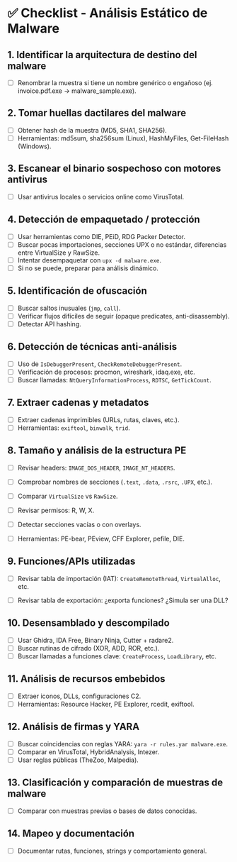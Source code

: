 # ✅ Checklist - Análisis Estático de Malware

## 1. Identificar la arquitectura de destino del malware
- [ ] Renombrar la muestra si tiene un nombre genérico o engañoso (ej. invoice.pdf.exe → malware_sample.exe).

## 2. Tomar huellas dactilares del malware
- [ ] Obtener hash de la muestra (MD5, SHA1, SHA256).
- [ ] Herramientas: md5sum, sha256sum (Linux), HashMyFiles, Get-FileHash (Windows).

## 3. Escanear el binario sospechoso con motores antivirus
- [ ] Usar antivirus locales o servicios online como VirusTotal.

## 4. Detección de empaquetado / protección
- [ ] Usar herramientas como DIE, PEiD, RDG Packer Detector.
- [ ] Buscar pocas importaciones, secciones UPX o no estándar, diferencias entre VirtualSize y RawSize.
- [ ] Intentar desempaquetar con `upx -d malware.exe`.
- [ ] Si no se puede, preparar para análisis dinámico.

## 5. Identificación de ofuscación
- [ ] Buscar saltos inusuales (`jmp`, `call`).
- [ ] Verificar flujos difíciles de seguir (opaque predicates, anti-disassembly).
- [ ] Detectar API hashing.

## 6. Detección de técnicas anti-análisis
- [ ] Uso de `IsDebuggerPresent`, `CheckRemoteDebuggerPresent`.
- [ ] Verificación de procesos: procmon, wireshark, idaq.exe, etc.
- [ ] Buscar llamadas: `NtQueryInformationProcess`, `RDTSC`, `GetTickCount`.

## 7. Extraer cadenas y metadatos
- [ ] Extraer cadenas imprimibles (URLs, rutas, claves, etc.).
- [ ] Herramientas: `exiftool`, `binwalk`, `trid`.

## 8. Tamaño y análisis de la estructura PE
- [ ] Revisar headers: `IMAGE_DOS_HEADER`, `IMAGE_NT_HEADERS`.
- [ ] Comprobar nombres de secciones (`.text`, `.data`, `.rsrc`, `.UPX`, etc.).
- [ ] Comparar `VirtualSize` vs `RawSize`.
- [ ] Revisar permisos: R, W, X.
- [ ] Detectar secciones vacías o con overlays.
- [ ] Herramientas: PE-bear, PEview, CFF Explorer, pefile, DIE.

      
## 9. Funciones/APIs utilizadas
- [ ] Revisar tabla de importación (IAT): `CreateRemoteThread`, `VirtualAlloc`, etc.
- [ ] Revisar tabla de exportación: ¿exporta funciones? ¿Simula ser una DLL?


## 10. Desensamblado y descompilado
- [ ] Usar Ghidra, IDA Free, Binary Ninja, Cutter + radare2.
- [ ] Buscar rutinas de cifrado (XOR, ADD, ROR, etc.).
- [ ] Buscar llamadas a funciones clave: `CreateProcess`, `LoadLibrary`, etc.

## 11. Análisis de recursos embebidos
- [ ] Extraer iconos, DLLs, configuraciones C2.
- [ ] Herramientas: Resource Hacker, PE Explorer, rcedit, exiftool.

## 12. Análisis de firmas y YARA
- [ ] Buscar coincidencias con reglas YARA: `yara -r rules.yar malware.exe`.
- [ ] Comparar en VirusTotal, HybridAnalysis, Intezer.
- [ ] Usar reglas públicas (TheZoo, Malpedia).

## 13. Clasificación y comparación de muestras de malware
- [ ] Comparar con muestras previas o bases de datos conocidas.

## 14. Mapeo y documentación
- [ ] Documentar rutas, funciones, strings y comportamiento general.
